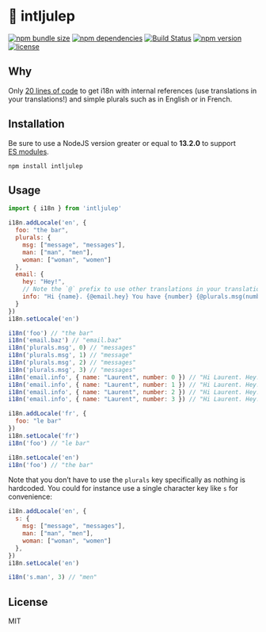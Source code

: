 # :tropical_drink: intljulep

[![npm bundle size](https://badgen.net/bundlephobia/minzip/intljulep)](https://bundlephobia.com/result?p=intljulep)
[![npm dependencies](https://badgen.net/david/dep/laurentpayot/intljulep)](https://david-dm.org/laurentpayot/intljulep)
[![Build Status](https://badgen.net/travis/laurentpayot/intljulep)](https://travis-ci.org/laurentpayot/intljulep)
[![npm version](https://badgen.net/npm/v/intljulep)](https://www.npmjs.com/package/intljulep)
[![license](https://badgen.net/github/license/laurentpayot/intljulep)](https://github.com/laurentpayot/intljulep/blob/main/LICENSE)

## Why

Only [20 lines of code](https://github.com/laurentpayot/intljulep/blob/master/intljulep.js) to get i18n with internal references (use translations in your translations!) and simple plurals such as in English or in French.

## Installation

Be sure to use a NodeJS version greater or equal to **13.2.0** to support [ES modules](https://nodejs.org/api/esm.html).

```shell
npm install intljulep
```

## Usage

```js
import { i18n } from 'intljulep'

i18n.addLocale('en', {
  foo: "the bar",
  plurals: {
    msg: ["message", "messages"],
    man: ["man", "men"],
    woman: ["woman", "women"]
  },
  email: {
    hey: "Hey!",
    // Note the `@` prefix to use other translations in your translation
    info: "Hi {name}. {@email.hey} You have {number} {@plurals.msg(number)}."
  }
})
i18n.setLocale('en')

i18n('foo') // "the bar"
i18n('email.baz') // "email.baz"
i18n('plurals.msg', 0) // "messages"
i18n('plurals.msg', 1) // "message"
i18n('plurals.msg', 2) // "messages"
i18n('plurals.msg', 3) // "messages"
i18n('email.info', { name: "Laurent", number: 0 }) // "Hi Laurent. Hey! You have 0 messages."
i18n('email.info', { name: "Laurent", number: 1 }) // "Hi Laurent. Hey! You have 1 message."
i18n('email.info', { name: "Laurent", number: 2 }) // "Hi Laurent. Hey! You have 2 messages."
i18n('email.info', { name: "Laurent", number: 3 }) // "Hi Laurent. Hey! You have 3 messages."

i18n.addLocale('fr', {
  foo: "le bar"
})
i18n.setLocale('fr')
i18n('foo') // "le bar"

i18n.setLocale('en')
i18n('foo') // "the bar"
```

Note that you don’t have to use the `plurals` key specifically as nothing is hardcoded. You could for instance use a single character key like `s` for convenience:

```js
i18n.addLocale('en', {
  s: {
    msg: ["message", "messages"],
    man: ["man", "men"],
    woman: ["woman", "women"]
  },
})
i18n.setLocale('en')

i18n('s.man', 3) // "men"
```

## License

MIT

